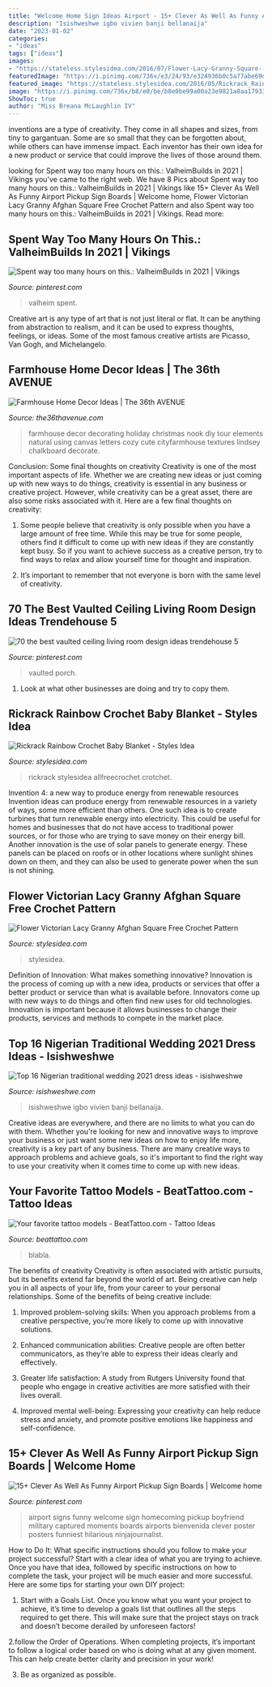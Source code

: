```yaml
---
title: "Welcome Home Sign Ideas Airport - 15+ Clever As Well As Funny Airport Pickup Sign Boards"
description: "Isishweshwe igbo vivien banji bellanaija"
date: "2023-01-02"
categories:
- "ideas"
tags: ["ideas"]
images:
- "https://stateless.stylesidea.com/2016/07/Flower-Lacy-Granny-Square--1024x538.jpg"
featuredImage: "https://i.pinimg.com/736x/e3/24/93/e324936b0c5a77abe69df03b073d4fd8.jpg"
featured_image: "https://stateless.stylesidea.com/2016/05/Rickrack_Rainbow_Blanket_stylesidea-2.jpg"
image: "https://i.pinimg.com/736x/b8/e0/be/b8e0be99a00a23e9821a8aa179331e8a.jpg"
ShowToc: true
author: "Miss Breana McLaughlin IV"
---
```



inventions are a type of creativity. They come in all shapes and sizes, from tiny to gargantuan. Some are so small that they can be forgotten about, while others can have immense impact. Each inventor has their own idea for a new product or service that could improve the lives of those around them.

	

		
looking for Spent way too many hours on this.: ValheimBuilds in 2021 | Vikings you've came to the right web. We have 8 Pics about Spent way too many hours on this.: ValheimBuilds in 2021 | Vikings like 15+ Clever As Well As Funny Airport Pickup Sign Boards | Welcome home, Flower Victorian Lacy Granny Afghan Square Free Crochet Pattern and also Spent way too many hours on this.: ValheimBuilds in 2021 | Vikings. Read more:
		
    
## Spent Way Too Many Hours On This.: ValheimBuilds In 2021 | Vikings

<img loading=lazy src="https://i.pinimg.com/736x/b8/e0/be/b8e0be99a00a23e9821a8aa179331e8a.jpg" onerror="this.onerror=null;this.src='https://tse4.mm.bing.net/th?id=OIP.ab-BiDkgKs0Pbqj0hJYVywHaEK&amp;pid=15.1';" alt="Spent way too many hours on this.: ValheimBuilds in 2021 | Vikings">

_Source: pinterest.com_

>valheim spent. 

	

Creative art is any type of art that is not just literal or flat. It can be anything from abstraction to realism, and it can be used to express thoughts, feelings, or ideas. Some of the most famous creative artists are Picasso, Van Gogh, and Michelangelo.

    
## Farmhouse Home Decor Ideas | The 36th AVENUE

<img loading=lazy src="https://www.the36thavenue.com/wp-content/uploads/2015/09/City-Farmhouse-Holiday-Nook-Using-Textures-Natural-Elements-and-Lindsey-Letters-Beautiful-Canvas-1.jpg" onerror="this.onerror=null;this.src='https://tse3.mm.bing.net/th?id=OIP.7H9HeDFKJjFMNi7T8evimQHaLH&amp;pid=15.1';" alt="Farmhouse Home Decor Ideas | The 36th AVENUE">

_Source: the36thavenue.com_

>farmhouse decor decorating holiday christmas nook diy tour elements natural using canvas letters cozy cute cityfarmhouse textures lindsey chalkboard decorate. 

	

Conclusion: Some final thoughts on creativity
Creativity is one of the most important aspects of life. Whether we are creating new ideas or just coming up with new ways to do things, creativity is essential in any business or creative project. However, while creativity can be a great asset, there are also some risks associated with it. Here are a few final thoughts on creativity: 
1. Some people believe that creativity is only possible when you have a large amount of free time. While this may be true for some people, others find it difficult to come up with new ideas if they are constantly kept busy. So if you want to achieve success as a creative person, try to find ways to relax and allow yourself time for thought and inspiration. 

2. It’s important to remember that not everyone is born with the same level of creativity.

    
## 70 The Best Vaulted Ceiling Living Room Design Ideas Trendehouse 5

<img loading=lazy src="https://i.pinimg.com/736x/a3/39/3e/a3393e404022fbcf94d36e52a2f512ad.jpg" onerror="this.onerror=null;this.src='https://tse1.mm.bing.net/th?id=OIP.OOyPv2wxC4KGAYrxVHLszwHaLH&amp;pid=15.1';" alt="70 the best vaulted ceiling living room design ideas trendehouse 5">

_Source: pinterest.com_

>vaulted porch. 

	

1. Look at what other businesses are doing and try to copy them.

    
## Rickrack Rainbow Crochet Baby Blanket - Styles Idea

<img loading=lazy src="https://stateless.stylesidea.com/2016/05/Rickrack_Rainbow_Blanket_stylesidea-2.jpg" onerror="this.onerror=null;this.src='https://tse2.mm.bing.net/th?id=OIP.20WenK3bEaKUy6YhmuwSfgHaKF&amp;pid=15.1';" alt="Rickrack Rainbow Crochet Baby Blanket - Styles Idea">

_Source: stylesidea.com_

>rickrack stylesidea allfreecrochet crotchet. 

	

Invention 4: a new way to produce energy from renewable resources
Invention ideas can produce energy from renewable resources in a variety of ways, some more efficient than others. One such idea is to create turbines that turn renewable energy into electricity. This could be useful for homes and businesses that do not have access to traditional power sources, or for those who are trying to save money on their energy bill. Another innovation is the use of solar panels to generate energy. These panels can be placed on roofs or in other locations where sunlight shines down on them, and they can also be used to generate power when the sun is not shining.

    
## Flower Victorian Lacy Granny Afghan Square Free Crochet Pattern

<img loading=lazy src="https://stateless.stylesidea.com/2016/07/Flower-Lacy-Granny-Square--1024x538.jpg" onerror="this.onerror=null;this.src='https://tse1.mm.bing.net/th?id=OIP.4OEml4b9qkLa9UJPJci7LQHaD5&amp;pid=15.1';" alt="Flower Victorian Lacy Granny Afghan Square Free Crochet Pattern">

_Source: stylesidea.com_

>stylesidea. 

	

Definition of Innovation: What makes something innovative?
Innovation is the process of coming up with a new idea, products or services that offer a better product or service than what is available before. Innovators come up with new ways to do things and often find new uses for old technologies. Innovation is important because it allows businesses to change their products, services and methods to compete in the market place.

    
## Top 16 Nigerian Traditional Wedding 2021 Dress Ideas - Isishweshwe

<img loading=lazy src="https://isishweshwe.com/wp-content/uploads/2021/04/nigerian-traditional-wedding-dresses-2021-12.jpg" onerror="this.onerror=null;this.src='https://tse2.mm.bing.net/th?id=OIP.2cCHeSY_eax7CBm75T8E9AHaKe&amp;pid=15.1';" alt="Top 16 Nigerian traditional wedding 2021 dress ideas - isishweshwe">

_Source: isishweshwe.com_

>isishweshwe igbo vivien banji bellanaija. 

	

Creative ideas are everywhere, and there are no limits to what you can do with them. Whether you're looking for new and innovative ways to improve your business or just want some new ideas on how to enjoy life more, creativity is a key part of any business. There are many creative ways to approach problems and achieve goals, so it's important to find the right way to use your creativity when it comes time to come up with new ideas.

    
## Your Favorite Tattoo Models - BeatTattoo.com - Tattoo Ideas

<img loading=lazy src="http://beattattoo.com/wp-content/uploads/2019/11/180.jpg" onerror="this.onerror=null;this.src='https://tse2.mm.bing.net/th?id=OIP.X21kRA-Qs4ogvO52RSQUIQHaJQ&amp;pid=15.1';" alt="Your favorite tattoo models - BeatTattoo.com - Tattoo Ideas">

_Source: beattattoo.com_

>blabla. 

	

The benefits of creativity
Creativity is often associated with artistic pursuits, but its benefits extend far beyond the world of art. Being creative can help you in all aspects of your life, from your career to your personal relationships.
Some of the benefits of being creative include:

1. Improved problem-solving skills: When you approach problems from a creative perspective, you’re more likely to come up with innovative solutions.

2. Enhanced communication abilities: Creative people are often better communicators, as they’re able to express their ideas clearly and effectively.

3. Greater life satisfaction: A study from Rutgers University found that people who engage in creative activities are more satisfied with their lives overall.

4. Improved mental well-being: Expressing your creativity can help reduce stress and anxiety, and promote positive emotions like happiness and self-confidence.

    
## 15+ Clever As Well As Funny Airport Pickup Sign Boards | Welcome Home

<img loading=lazy src="https://i.pinimg.com/736x/e3/24/93/e324936b0c5a77abe69df03b073d4fd8.jpg" onerror="this.onerror=null;this.src='https://tse3.mm.bing.net/th?id=OIP.1F0WKvi2QMOhxH5WRp82cAHaJx&amp;pid=15.1';" alt="15+ Clever As Well As Funny Airport Pickup Sign Boards | Welcome home">

_Source: pinterest.com_

>airport signs funny welcome sign homecoming pickup boyfriend military captured moments boards airports bienvenida clever poster posters funniest hilarious ninjajournalist. 

	

How to Do It: What specific instructions should you follow to make your project successful?
Start with a clear idea of what you are trying to achieve. Once you have that idea, followed by specific instructions on how to complete the task, your project will be much easier and more successful. Here are some tips for starting your own DIY project:
1. Start with a Goals List. Once you know what you want your project to achieve, it’s time to develop a goals list that outlines all the steps required to get there. This will make sure that the project stays on track and doesn’t become derailed by unforeseen factors!

2.follow the Order of Operations. When completing projects, it’s important to follow a logical order based on who is doing what at any given moment. This can help create better clarity and precision in your work!

3. Be as organized as possible.

